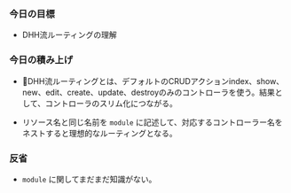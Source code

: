 ### 今日の目標
- DHH流ルーティングの理解

 
### 今日の積み上げ
- DHH流ルーティングとは、デフォルトのCRUDアクションindex、show、new、edit、create、update、destroyのみのコントローラを使う。結果として、コントローラのスリム化につながる。

- リソース名と同じ名前を `module` に記述して、対応するコントローラー名をネストすると理想的なルーティングとなる。

### 反省
- `module` に関してまだまだ知識がない。


